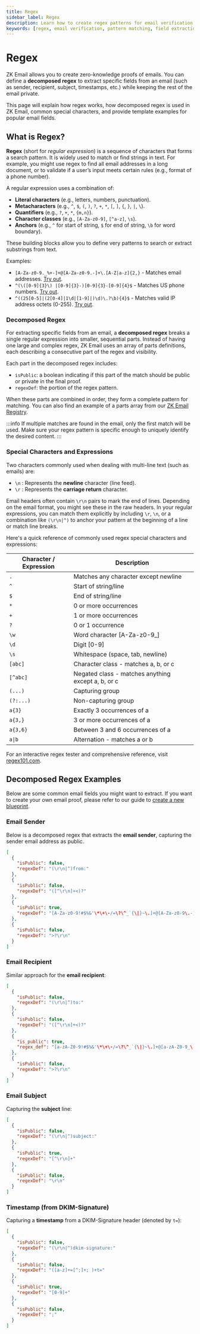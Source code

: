 ```yaml
---
title: Regex
sidebar_label: Regex
description: Learn how to create regex patterns for email verification in ZK Email.
keywords: [regex, email verification, pattern matching, field extraction, email parsing]
---
```


# Regex

ZK Email allows you to create zero-knowledge proofs of emails. You can define a **decomposed regex** to extract specific fields from an email (such as sender, recipient, subject, timestamps, etc.) while keeping the rest of the email private. 

This page will explain how regex works, how decomposed regex is used in ZK Email, common special characters, and provide template examples for popular email fields.

## What is Regex?

**Regex** (short for *regular expression*) is a sequence of characters that forms a search pattern. It is widely used to match or find strings in text. For example, you might use regex to find all email addresses in a long document, or to validate if a user’s input meets certain rules (e.g., format of a phone number).

A regular expression uses a combination of:
- **Literal characters** (e.g., letters, numbers, punctuation).
- **Metacharacters** (e.g., `^`, `$`, `(`, `)`, `?`, `+`, `*`, `[`, `]`, `{`, `}`, `|`, `\`).
- **Quantifiers** (e.g., `?`, `+`, `*`, `{m,n}`).
- **Character classes** (e.g., `[A-Za-z0-9]`, `[^a-z]`, `\s`).
- **Anchors** (e.g., `^` for start of string, `$` for end of string, `\b` for word boundary).

These building blocks allow you to define very patterns to search or extract substrings from text.

Examples:

- `[A-Za-z0-9._%+-]+@[A-Za-z0-9.-]+\.[A-Z|a-z]{2,}` - Matches email addresses. [Try out](https://regex101.com/r/NlTlk4/1).
- `^(\([0-9]{3}\) |[0-9]{3}-)[0-9]{3}-[0-9]{4}$` - Matches US phone numbers. [Try out](https://regex101.com/r/QwP1va/1).
- `^((25[0-5]|(2[0-4]|1\d|[1-9]|)\d)\.?\b){4}$` - Matches valid IP address octets (0-255). [Try out](https://regex101.com/r/E6ujVA/1).

### Decomposed Regex

For extracting specific fields from an email, a **decomposed regex** breaks a single regular expression into smaller, sequential parts. Instead of having one large and complex regex, ZK Email uses an array of parts definitions, each describing a consecutive part of the regex and visibility.

Each part in the decomposed regex includes:
- `isPublic`: a boolean indicating if this part of the match should be public or private in the final proof.
- `regexDef`: the portion of the regex pattern.

When these parts are combined in order, they form a complete pattern for matching. You can also find an example of a parts array from our [ZK Email Registry](https://registry.zk.email/dc963079-fe7d-4bcb-a4ed-c60ad7a93d2b/parameters#:~:text=parts).

:::info
If multiple matches are found in the email, only the first match will be used. Make sure your regex pattern is specific enough to uniquely identify the desired content.
:::

### Special Characters and Expressions

Two characters commonly used when dealing with multi-line text (such as emails) are:

- `\n` : Represents the **newline** character (line feed).
- `\r` : Represents the **carriage return** character.

Email headers often contain `\r\n` pairs to mark the end of lines. Depending on the email format, you might see these in the raw headers. In your regular expressions, you can match them explicitly by including `\r`, `\n`, or a combination like `(\r\n|^)` to anchor your pattern at the beginning of a line or match line breaks.

Here's a quick reference of commonly used regex special characters and expressions:

| Character / Expression| Description |
|-----------|-------------|
| `.` | Matches any character except newline |
| `^` | Start of string/line |
| `$` | End of string/line |
| `*` | 0 or more occurrences |
| `+` | 1 or more occurrences |
| `?` | 0 or 1 occurrence |
| `\w` | Word character [A-Za-z0-9_] |
| `\d` | Digit [0-9] |
| `\s` | Whitespace (space, tab, newline) |
| `[abc]` | Character class - matches a, b, or c |
| `[^abc]` | Negated class - matches anything except a, b, or c |
| `(...)` | Capturing group |
| `(?:...)` | Non-capturing group |
| `a{3}` | Exactly 3 occurrences of a |
| `a{3,}` | 3 or more occurrences of a |
| `a{3,6}` | Between 3 and 6 occurrences of a |
| `a\|b` | Alternation - matches a or b |

For an interactive regex tester and comprehensive reference, visit [regex101.com](https://regex101.com).


## Decomposed Regex Examples

Below are some common email fields you might want to extract. If you want to create your own email proof, please refer to our guide to [create a new blueprint](/zk-email-sdk/create-blueprint).

### Email Sender

Below is a decomposed regex that extracts the **email sender**, capturing the sender email address as public.

```json
[
  {
    "isPublic": false,
    "regexDef": "(\r\n|^)from:"
  },
  {
    "isPublic": false,
    "regexDef": "([^\r\n]+<)?"
  },
  {
    "isPublic": true,
    "regexDef": "[A-Za-z0-9!#$%&'\*\+\-/=\?\^_`{\|}~\.]+@[A-Za-z0-9\.-]+"
  },
  {
    "isPublic": false,
    "regexDef": ">?\r\n"
  }
]
```
### Email Recipient

Similar approach for the **email recipient**:

```json
[
  {
    "isPublic": false,
    "regexDef": "(\r\n|^)to:"
  },
  {
    "isPublic": false,
    "regexDef": "([^\r\n]+<)?"
  },
  {
    "is_public": true,
    "regex_def": "[a-zA-Z0-9!#$%&'\*\+\-/=\?\^_`{\|}~\.]+@[a-zA-Z0-9_\.-]+"
  },
  {
    "isPublic": false,
    "regexDef": ">?\r\n"
  }
]
```

### Email Subject

Capturing the **subject** line:

```json
[
  {
    "isPublic": false,
    "regexDef": "(\r\n|^)subject:"
  },
  {
    "isPublic": true,
    "regexDef": "[^\r\n]+"
  },
  {
    "isPublic": false,
    "regexDef": "\r\n"
  }
]
```

### Timestamp (from DKIM-Signature)

Capturing a **timestamp** from a DKIM-Signature header (denoted by `t=`):

```json
[
  {
    "isPublic": false,
    "regexDef": "(\r\n|^)dkim-signature:"
  },
  {
    "isPublic": false,
    "regexDef": "([a-z]+=[^;]+; )+t="
  },
  {
    "isPublic": true,
    "regexDef": "[0-9]+"
  },
  {
    "isPublic": false,
    "regexDef": ";"
  }
]
```
